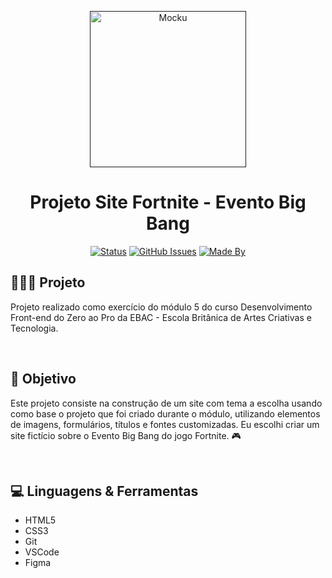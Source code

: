 <p align="center">
  <a href="">
 <img src=".github\logo1.svg" alt="Mocku" width=250px></a>
</p>

<h1 align="center">Projeto Site Fortnite - Evento Big Bang</h1>

<div align="center">

[![Status](https://img.shields.io/badge/status-active-success.svg)]()
[![GitHub Issues](https://img.shields.io/github/languages/count/gabicar12/projeto-fortnite)]()
[![Made By](https://img.shields.io/badge/Made%20By-Gabriela%20Cardoso-red)]()

</div>

<h2>👩🏻‍💻 Projeto</h2>

<p>
   Projeto realizado como exercício do módulo 5 do curso Desenvolvimento Front-end do Zero ao Pro da EBAC - Escola Britânica de Artes Criativas e Tecnologia.
</p>
<br>

<h2>🎯 Objetivo</h2>

<p>
  Este projeto consiste na construção de um site com tema a escolha usando como base o projeto que foi criado durante o módulo, utilizando elementos de imagens, formulários, títulos e fontes customizadas. Eu escolhi criar um site fictício sobre o Evento Big Bang do jogo Fortnite. 🎮
</p>
<br>

<h2>💻 Linguagens & Ferramentas</h2>

* HTML5
* CSS3
* Git
* VSCode
* Figma
<br>

